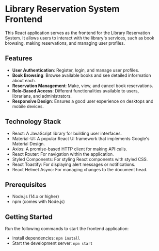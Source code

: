 # Library Reservation System Frontend

This React application serves as the frontend for the Library Reservation System. It allows users to interact with the library's services, such as book browsing, making reservations, and managing user profiles.

## Features

- **User Authentication**: Register, login, and manage user profiles.
- **Book Browsing**: Browse available books and see detailed information about each.
- **Reservation Management**: Make, view, and cancel book reservations.
- **Role-Based Access**: Different functionalities available to users, librarians, and administrators.
- **Responsive Design**: Ensures a good user experience on desktops and mobile devices.

## Technology Stack

- React: A JavaScript library for building user interfaces.
- Material-UI: A popular React UI framework that implements Google's Material Design.
- Axios: A promise-based HTTP client for making API calls.
- React Router: For navigation within the application.
- Styled Components: For styling React components with styled CSS.
- React Toastify: For displaying alert messages or notifications.
- React Helmet Async: For managing changes to the document head.

## Prerequisites

- Node.js (14.x or higher)
- npm (comes with Node.js)

## Getting Started

Run the following commands to start the frontend application:
- Install dependencies: `npm install`
- Start the development server: `npm start`
